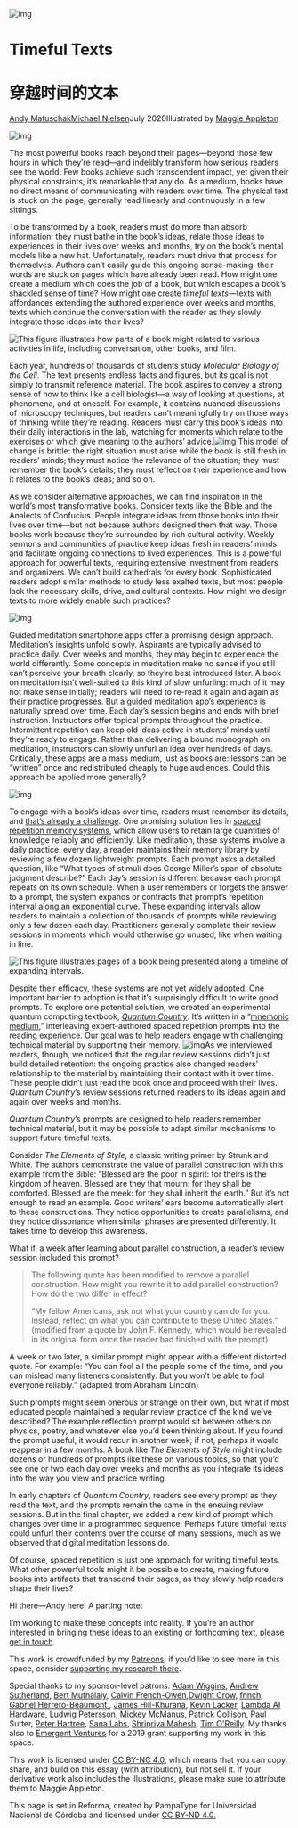 ![img](https://numinous.productions/timeful/images/header.png)

# Timeful Texts

# 穿越时间的文本

[Andy Matuschak](https://andymatuschak.org/)[Michael Nielsen](http://michaelnielsen.org/)July 2020Illustrated by [Maggie Appleton](https://maggieappleton.com/)

![img](https://numinous.productions/timeful/images/rightFloat1.png)

The most powerful books reach beyond their pages—beyond those few hours in which they’re read—and indelibly transform how serious readers see the world. Few books achieve such transcendent impact, yet given their physical constraints, it’s remarkable that any do. As a medium, books have no direct means of communicating with readers over time. The physical text is stuck on the page, generally read linearly and continuously in a few sittings.

To be transformed by a book, readers must do more than absorb information: they must bathe in the book’s ideas, relate those ideas to experiences in their lives over weeks and months, try on the book’s mental models like a new hat. Unfortunately, readers must drive that process for themselves. Authors can’t easily guide this ongoing sense-making: their words are stuck on pages which have already been read. How might one create a medium which does the job of a book, but which escapes a book’s shackled sense of time? How might one create *timeful texts*—texts with affordances extending the authored experience over weeks and months, texts which continue the conversation with the reader as they slowly integrate those ideas into their lives?

![This figure illustrates how parts of a book might related to various activities in life, including conversation, other books, and film.](https://numinous.productions/timeful/images/paperExtracts.png)

Each year, hundreds of thousands of students study *Molecular Biology of the Cell*. The text presents endless facts and figures, but its goal is not simply to transmit reference material. The book aspires to convey a strong sense of how to think like a cell biologist—a way of looking at questions, at phenomena, and at oneself. For example, it contains nuanced discussions of microscopy techniques, but readers can’t meaningfully try on those ways of thinking while they’re reading. Readers must carry this book’s ideas into their daily interactions in the lab, watching for moments which relate to the exercises or which give meaning to the authors’ advice.![img](https://numinous.productions/timeful/images/leftFloat1.png) This model of change is brittle: the right situation must arise while the book is still fresh in readers’ minds; they must notice the relevance of the situation; they must remember the book’s details; they must reflect on their experience and how it relates to the book’s ideas; and so on.

As we consider alternative approaches, we can find inspiration in the world’s most transformative books. Consider texts like the Bible and the Analects of Confucius. People integrate ideas from those books into their lives over time—but not because authors designed them that way. Those books work because they’re surrounded by rich cultural activity. Weekly sermons and communities of practice keep ideas fresh in readers’ minds and facilitate ongoing connections to lived experiences. This is a powerful approach for powerful texts, requiring extensive investment from readers and organizers. We can’t build cathedrals for every book. Sophisticated readers adopt similar methods to study less exalted texts, but most people lack the necessary skills, drive, and cultural contexts. How might we design texts to more widely enable such practices?

![img](https://numinous.productions/timeful/images/leftFloat2.png)

Guided meditation smartphone apps offer a promising design approach. Meditation’s insights unfold slowly. Aspirants are typically advised to practice daily. Over weeks and months, they may begin to experience the world differently. Some concepts in meditation make no sense if you still can’t perceive your breath clearly, so they’re best introduced later. A book on meditation isn’t well-suited to this kind of slow unfurling: much of it may not make sense initially; readers will need to re-read it again and again as their practice progresses. But a guided meditation app’s experience is naturally spread over time. Each day’s session begins and ends with brief instruction. Instructors offer topical prompts throughout the practice. Intermittent repetition can keep old ideas active in students’ minds until they’re ready to engage. Rather than delivering a bound monograph on meditation, instructors can slowly unfurl an idea over hundreds of days. Critically, these apps are a mass medium, just as books are: lessons can be “written” once and redistributed cheaply to huge audiences. Could this approach be applied more generally?

![img](https://numinous.productions/timeful/images/leftFloat3.png)

To engage with a book’s ideas over time, readers must remember its details, and [that’s already a challenge](https://andymatuschak.org/books). One promising solution lies in [spaced repetition memory systems](https://augmentingcognition.com/ltm.html), which allow users to retain large quantities of knowledge reliably and efficiently. Like meditation, these systems involve a daily practice: every day, a reader maintains their memory library by reviewing a few dozen lightweight prompts. Each prompt asks a detailed question, like “What types of stimuli does George Miller’s span of absolute judgment describe?” Each day’s session is different because each prompt repeats on its own schedule. When a user remembers or forgets the answer to a prompt, the system expands or contracts that prompt’s repetition interval along an exponential curve. These expanding intervals allow readers to maintain a collection of thousands of prompts while reviewing only a few dozen each day. Practitioners generally complete their review sessions in moments which would otherwise go unused, like when waiting in line.

![This figure illustrates pages of a book being presented along a timeline of expanding intervals.](https://numinous.productions/timeful/images/timeline.png)

Despite their efficacy, these systems are not yet widely adopted. One important barrier to adoption is that it’s surprisingly difficult to write good prompts. To explore one potential solution, we created an experimental quantum computing textbook, *[Quantum Country](https://quantum.country/)*. It’s written in a “[mnemonic medium](https://numinous.productions/ttft/),” interleaving expert-authored spaced repetition prompts into the reading experience. Our goal was to help readers engage with challenging technical material by supporting their memory. ![img](https://numinous.productions/timeful/images/rightFloat2.png)As we interviewed readers, though, we noticed that the regular review sessions didn’t just build detailed retention: the ongoing practice also changed readers’ relationship to the material by maintaining their contact with it over time. These people didn’t just read the book once and proceed with their lives. *Quantum Country*’s review sessions returned readers to its ideas again and again over weeks and months.

*Quantum Country*’s prompts are designed to help readers remember technical material, but it may be possible to adapt similar mechanisms to support future timeful texts.

Consider *The Elements of Style*, a classic writing primer by Strunk and White. The authors demonstrate the value of parallel construction with this example from the Bible: “Blessed are the poor in spirit: for theirs is the kingdom of heaven. Blessed are they that mourn: for they shall be comforted. Blessed are the meek: for they shall inherit the earth.” But it’s not enough to read an example. Good writers’ ears become automatically alert to these constructions. They notice opportunities to create parallelisms, and they notice dissonance when similar phrases are presented differently. It takes time to develop this awareness.

What if, a week after learning about parallel construction, a reader’s review session included this prompt?

> The following quote has been modified to remove a parallel construction. How might you rewrite it to add parallel construction? How do the two differ in effect?
>
> “My fellow Americans, ask not what your country can do for you. Instead, reflect on what you can contribute to these United States.” (modified from a quote by John F. Kennedy, which would be revealed in its original form once the reader had finished with the prompt)

A week or two later, a similar prompt might appear with a different distorted quote. For example: “You can fool all the people some of the time, and you can mislead many listeners consistently. But you won’t be able to fool everyone reliably.” (adapted from Abraham Lincoln)

Such prompts might seem onerous or strange on their own, but what if most educated people maintained a regular review practice of the kind we’ve described? The example reflection prompt would sit between others on physics, poetry, and whatever else you’d been thinking about. If you found the prompt useful, it would recur in another week; if not, perhaps it would reappear in a few months. A book like *The Elements of Style* might include dozens or hundreds of prompts like these on various topics, so that you’d see one or two each day over weeks and months as you integrate its ideas into the way you view and practice writing.

In early chapters of *Quantum Country*, readers see every prompt as they read the text, and the prompts remain the same in the ensuing review sessions. But in the final chapter, we added a new kind of prompt which changes over time in a programmed sequence. Perhaps future timeful texts could unfurl their contents over the course of many sessions, much as we observed that digital meditation lessons do.

Of course, spaced repetition is just one approach for writing timeful texts. What other powerful tools might it be possible to create, making future books into artifacts that transcend their pages, as they slowly help readers shape their lives?

Hi there—Andy here! A parting note:

I’m working to make these concepts into reality. If you’re an author interested in bringing these ideas to an existing or forthcoming text, please [get in touch](mailto:andy@andymatuschak.org).

This work is crowdfunded by my [Patreons](https://www.patreon.com/quantumcountry); if you’d like to see more in this space, consider [supporting my research there](https://www.patreon.com/quantumcountry).

Special thanks to my sponsor-level patrons: [Adam Wiggins](https://twitter.com/hirodusk), [Andrew Sutherland](https://asuth.com/), [Bert Muthalaly](http://somethingdoneright.net/), [Calvin French-Owen](http://calv.info/),[Dwight Crow](https://www.linkedin.com/in/dwight-crow-73122621), [fnnch](https://fnnch.com/), [Gabriel Herrero-Beaumont ](https://twitter.com/GaboHBeaumont), [James Hill-Khurana](https://jameshk.com/), [Kevin Lacker](https://twitter.com/lacker), [Lambda AI Hardware](https://lambdalabs.com/), [Ludwig Petersson](https://twitter.com/ludwig), [Mickey McManus](http://www.t-1ventures.com/), [Patrick Collison](https://patrickcollison.com/), Paul Sutter, [Peter Hartree](https://peterhartree.co.uk/), [Sana Labs](https://www.sanalabs.com/), [Shripriya Mahesh](https://shripriya.com/), [Tim O'Reilly](https://www.oreilly.com/tim/). My thanks also to [Emergent Ventures](https://www.mercatus.org/emergent-ventures) for a 2019 grant supporting my work in this space.

This work is licensed under [CC BY-NC 4.0](https://creativecommons.org/licenses/by-nc/4.0/), which means that you can copy, share, and build on this essay (with attribution), but not sell it. If your derivative work also includes the illustrations, please make sure to attribute them to Maggie Appleton.

This page is set in Reforma, created by PampaType for Universidad Nacional de Córdoba and licensed under [CC BY-ND 4.0.](https://creativecommons.org/licenses/by-nd/4.0/)